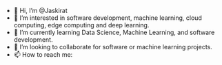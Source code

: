 - 👋 Hi, I’m @Jaskirat
- 👀 I’m interested in software development, machine learning, cloud computing, edge computing and deep learning.  
- 🌱 I’m currently learning Data Science, Machine Learning, and software development.   
- 💞️ I’m looking to collaborate for software or machine learning projects. 
- 📫 How to reach me: 

<!---
jask5/jask5 is a ✨ special ✨ repository because its `README.md` (this file) appears on your GitHub profile.
You can click the Preview link to take a look at your changes.
--->
